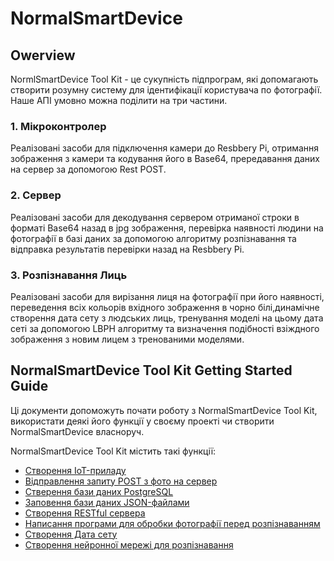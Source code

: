 # NormalSmartDevice 
## Owerview
NormlSmartDevice Tool Kit - це сукупність підпрограм, які допомагають створити розумну систему для ідентифікації користувача по фотографії.
Наше АПІ умовно можна поділити на три частини.
### 1. Мікроконтролер ###
Реалізовані засоби для підключення камери до Resbbery Pi, отримання зображення з камери та кодування його в Base64, прередавання даних на сервер за допомогою Rest POST.
### 2. Сервер ###
  Реалізовані засоби для декодування сервером отриманої строки в форматі Base64 назад в jpg зображення, перевірка наявності людини на фотографії в базі даних за допомогою алгоритму розпізнавання та відправка результатів перевірки назад на Resbbery Pi.
### 3. Розпізнавання Лиць ###
Реалізовані засоби для вирізання лиця на фотографії при його наявності, переведення всіх кольорів вхідного зображення в чорно білі,динамічне створення дата сету з людських лиць, тренування моделі на цьому дата сеті за допомогою LBPH алгоритму та визначення подібності взіждного зображення з новим лицем з тренованими моделями.

## NormalSmartDevice Tool Kit Getting Started Guide

Ці документи допоможуть почати роботу з NormalSmartDevice Tool Kit, використати деякі його функції у своєму проекті чи створити NormalSmartDevice власноруч.

NormalSmartDevice Tool Kit містить такі функції:

* [Створення IoT-приладу](iot.md)
* [Відправлення запиту POST з фото на сервер](post.md)
* [Стверення бази даних PostgreSQL](postgresql.md)
* [Заповення бази даних JSON-файлами](json.md)
* [Створення RESTful сервера](server.md)
* [Написання програми для обробки фотографії перед розпізнаванням](crop.md)
* [Створення Дата сету](dataset.md)
* [Створення нейронної мережі для розпізнавання](recognition.md)
